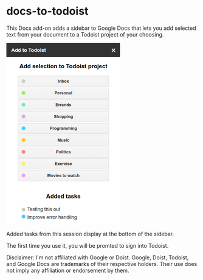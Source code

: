 # docs-to-todoist
This Docs add-on adds a sidebar to Google Docs that lets you add selected 
text from your document to a Todoist project of your choosing. 

![The sidebar in action](/screenshot.png?raw=true "Screenshot")

Added tasks from this session display at the bottom of the sidebar.

The first time you use it, you will be promted to sign into Todoist.

Disclaimer: I'm not affiliated with Google or Doist. Google, Doist, Todoist,
and Google Docs are trademarks of their respective holders. Their use does
not imply any affiliation or endorsement by them.
